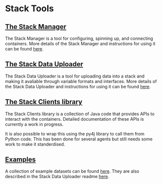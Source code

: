 # Stack Tools

## [The Stack Manager](./stack-manager)

The Stack Manager is a tool for configuring, spinning up, and connecting containers.
More details of the Stack Manager and instructions for using it can be found [here](./stack-manager/README.md).


## [The Stack Data Uploader](./stack-data-uploader)

The Stack Data Uploader is a tool for uploading data into a stack and making it avaliable through variable formats and interfaces.
More details of the Stack Data Uploader and instructions for using it can be found [here](./stack-data-uploader/README.md).

## [The Stack Clients library](./stack-clients)

The Stack Clients library is a collection of Java code that provides APIs to interact with the containers.
Detailed documentation of these APIs is currently a work in progress.

It is also possible to wrap this using the py4j library to call them from Python code.
This has been done for several agents but still needs some work to make it standerdised.

## [Examples](./examples/datasets)

A collection of example datasets can be found [here](./examples/datasets).
They are also described in the Stack Data Uploader readme [here](./stack-data-uploader/README.md#example-datasets).
